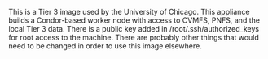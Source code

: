 This is a Tier 3 image used by the University of Chicago. This appliance builds
a Condor-based worker node with access to CVMFS, PNFS, and the local Tier 3
data. There is a public key added in /root/.ssh/authorized_keys for root access
to the machine. There are probably other things that would need to be changed
in order to use this image elsewhere.
